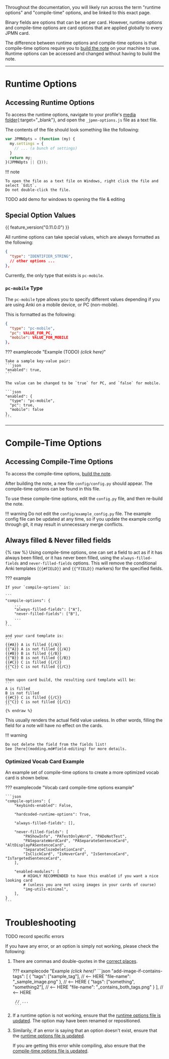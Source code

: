 Throughout the documentation, you will likely run across the term
"runtime options" and "compile-time" options,
and be linked to this exact page.

Binary fields are options that can be set per card.
However, runtime options and compile-time options are card options that are applied globally
to every JPMN card.

The difference between runtime options and compile-time options is that
compile-time options require you to [build the note](building.md) on your machine
to use.
Runtime options can be accessed and changed without having to build the note.

---

# Runtime Options

## Accessing Runtime Options

To access the runtime options, navigate to your profile's
[media folder](faq.md#where-is-the-x-folder-in-anki){:target="_blank"},
and open the `_jpmn-options.js` file as a text file.

The contents of the file should look something like the following:
```javascript
var JPMNOpts = (function (my) {
  my.settings = {
    // ... (a bunch of settings)
  }
  return my;
}(JPMNOpts || {}));
```

!!! note

    To open the file as a text file on Windows, right click the file and select `Edit`.
    Do not double-click the file.

TODO add demo for windows to opening the file & editing






<!--
# Notation
TODO

- arrow indicates `{}` or `[]`
- option paths should ALWAYS be found in the example config file TODO link
- if you can't find the option in your file, ensure your options file is updated with the example config file


example:

> `modules` →  `img-utils` →  `add-image-if-contains-tags`

is placed under:

```
{
  "modules": [
    "img-utils": {
      "add-image-if-contains-tags": ...
    }
  ]
}
```
-->

<!--
Compile time options will be differentiated by using a `(C)` at the front.

TODO only use this notation if necessary...

> (C) `modules` →  `img-utils` →  `add-image-if-contains-tags`
-->





## Special Option Values

{{ feature_version("0.11.0.0") }}

All runtime options can take special values, which are always formatted as the following:

```json
{
  "type": "IDENTIFIER_STRING",
  // other options ...
},
```

Currently, the only type that exists is `pc-mobile`.


### `pc-mobile` Type

The `pc-mobile` type allows you to specify different values depending if
you are using Anki on a mobile device, or PC (non-mobile).

This is formatted as the following:

```json
{
  "type": "pc-mobile",
  "pc": VALUE_FOR_PC,
  "mobile": VALUE_FOR_MOBILE
},
```

??? examplecode "Example (TODO) *(click here)*"

    Take a sample key-value pair:
    ```json
    "enabled": true,
    ```

    The value can be changed to be `true` for PC, and `false` for mobile.

    ```json
    "enabled": {
      "type": "pc-mobile",
      "pc": true,
      "mobile": false
    },
    ```

---


<!--
# Options

I highly recommend going through this file and selecting the options that best fits your workflow.
As each setting is already documented in the file,
**the settings will not be documented here**.
Instead, a small number of hand selected settings will be showcased below,
to give you a taste of what is available.

TODO flesh out below


!!! note
    You may have noticed that most options are separated into groups within something called `modules`.
    This is an internal design choice to allow separation of code easier.
    More information on modules can be found [here](modding.md#custom-js-modules).

-->

<!--
## Modules
Many javascript heavy code are separated into modules by default.
These can be enabled and disabled at the user's will if the user
wants to sacrifice functionality for a slightly faster card.

Some examples include:

- kanji-hover
- [auto-pitch-accent](autopa.md)
- sent-utils (basic sentence processing)
- img-utils (basic image processing)

These modules likely also also have their own collection of settings
to modify the behavior of said module.
-->


# Compile-Time Options

## Accessing Compile-Time Options

To access the compile-time options, [build the note](building.md).

After building the note, a new file `config/config.py` should appear.
The compile-time options can be found in this file.

To use these compile-time options, edit the `config.py` file,
and then re-build the note.


!!! warning
    Do not edit the `config/example_config.py` file.
    The example config file can be updated at any time,
    so if you update the example config through git,
    it may result in unnecessary merge conflicts.




## Always filled & Never filled fields
{% raw %}
Using compile-time options,
one can set a field to act as if it has always been filled, or it has never been filled,
using the `always-filled-fields` and `never-filled-fields` options.
This will remove the conditional Anki templates
(`{{#FIELD}}` and `{{^FIELD}}` markers) for the specified fields.


??? example

    If your `compile-options` is:

    ```
    "compile-options": {
        ...
        "always-filled-fields": ["A"],
        "never-filled-fields": ["B"],
        ...
    }
    ```

    and your card template is:
    ```
    {{#A}} A is filled {{/A}}
    {{^A}} A is not filled {{/A}}
    {{#B}} B is filled {{/B}}
    {{^B}} B is not filled {{/B}}
    {{#C}} C is filled {{/C}}
    {{^C}} C is not filled {{/C}}
    ```

    then upon card build, the resulting card template will be:
    ```
    A is filled
    B is not filled
    {{#C}} C is filled {{/C}}
    {{^C}} C is not filled {{/C}}
    ```
    {% endraw %}


This usually renders the actual field value useless. In other words, filling the field
for a note will have no effect on the cards.


!!! warning

    Do not delete the field from the fields list!
    See [here](modding.md#field-editing) for more details.


### Optimized Vocab Card Example
An example set of compile-time options to create a more optimized vocab card is shown below.

??? examplecode "Vocab card compile-time options example"

    ```json
    "compile-options": {
        "keybinds-enabled": False,

        "hardcoded-runtime-options": True,

        "always-filled-fields": [],

        "never-filled-fields": [
            "PAShowInfo", "PATestOnlyWord", "PADoNotTest",
            "PASeparateWordCard", "PASeparateSentenceCard", "AltDisplayPASentenceCard",
            "SeparateClozeDeletionCard",
            "IsClickCard", "IsHoverCard", "IsSentenceCard", "IsTargetedSentenceCard",
        ],

        "enabled-modules": [
            # HIGHLY RECOMMENDED to have this enabled if you want a nice looking card
            # (unless you are not using images in your cards of course)
            "img-utils-minimal",
        ],
    }
    ```


# Troubleshooting

TODO record specific errors

If you have any error, or an option is simply not working, please check the following:

1. There are commas and double-quotes in the [correct places](https://www.json.org/json-en.html).

    ??? examplecode "Example *(click here)*"
        ```json
        "add-image-if-contains-tags": [
          {
            "tags": ["sample_tag"], // <-- HERE
            "file-name": "_sample_image.png"
          }, // <-- HERE
          {
            "tags": ["something", "something2"], // <-- HERE
            "file-name": "_contains_both_tags.png"
          }
        ], // <-- HERE

        // ...
        ```

1. If a runtime option is not working,
    ensure that the
    [runtime options file is updated](updating.md#updating-the-runtime-options-file).
    The option may have been renamed or repositioned.

1.  Similarily, if an error is saying that an option doesn't exist, ensure
    that the [runtime options file is updated](updating.md#updating-the-runtime-options-file).

    If you are getting this error while compiling, also ensure that the
    [compile-time options file is updated](https://github.com/Aquafina-water-bottle/jp-mining-note/blob/master/config/example_config.py).





